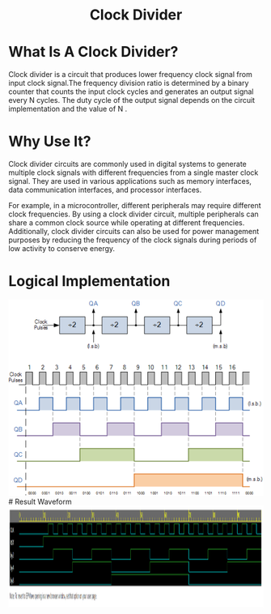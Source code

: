<h1 align="center"><b>Clock Divider</b></h1>

# What Is A Clock Divider?<br/>
Clock divider is a circuit that produces lower frequency clock signal from input clock signal.The frequency division ratio is determined by a binary counter that counts the input clock cycles and generates an output signal every N cycles.
The duty cycle of the output signal depends on the circuit implementation and the value of N .
# Why Use It?
<p>Clock divider circuits are commonly used in digital systems to generate multiple clock signals with different frequencies from a single master clock signal. They are used in various applications such as memory interfaces, data communication interfaces, and processor interfaces.</p>
<p>For example, in a microcontroller, different peripherals may require different clock frequencies. By using a clock divider circuit, multiple peripherals can share a common clock source while operating at different frequencies. Additionally, clock divider circuits can also be used for power management purposes by reducing the frequency of the clock signals during periods of low activity to conserve energy.</p>

# Logical Implementation
<img src="clk.png" alt="Waveform" style="height: fill; width: fill"/>
# Result Waveform 
<img src="EP_CLKDIV.png" alt="Waveform" style="height: 200px; width: fill"/>
